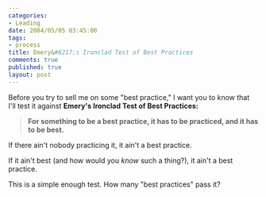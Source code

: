 ```yaml
--- 
categories: 
- Leading
date: 2004/05/05 03:45:00
tags: 
- process
title: Emery&#8217;s Ironclad Test of Best Practices
comments: true
published: true
layout: post
---
```


<p> Before you try to sell me on some "best practice," I want you to know that I'll test it against <strong>Emery's Ironclad Test of Best Practices:</strong>
</p>
<blockquote>
<p>
<strong>For something to be a best practice, it has to be practiced, and it has to be best.</strong>
</p>
</blockquote>
<p> If there ain't nobody practicing it, it ain't a best practice. </p>
<p> If it ain't best (and how would you <em>know</em> such a thing?), it ain't a best practice. </p>
<p> This is a simple enough test.  How many "best practices" pass it? </p>
